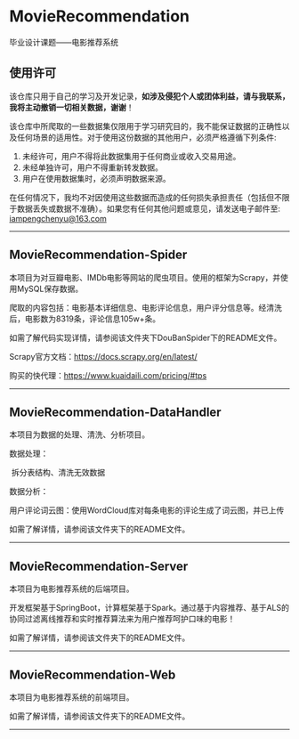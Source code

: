 # MovieRecommendation

毕业设计课题——电影推荐系统

## 使用许可

该仓库只用于自己的学习及开发记录，**如涉及侵犯个人或团体利益，请与我联系，我将主动撤销一切相关数据，谢谢**！

该仓库中所爬取的一些数据集仅限用于学习研究目的，我不能保证数据的正确性以及任何场景的适用性。对于使用这份数据的其他用户，必须严格遵循下列条件:

1. 未经许可，用户不得将此数据集用于任何商业或收入交易用途。
2. 未经单独许可，用户不得重新转发数据。
3. 用户在使用数据集时，必须声明数据来源。

在任何情况下，我均不对因使用这些数据而造成的任何损失承担责任（包括但不限于数据丢失或数据不准确）。如果您有任何其他问题或意见，请发送电子邮件至: iampengchenyu@163.com

------



## MovieRecommendation-Spider

本项目为对豆瓣电影、IMDb电影等网站的爬虫项目。使用的框架为Scrapy，并使用MySQL保存数据。

爬取的内容包括：电影基本详细信息、电影评论信息，用户评分信息等。经清洗后，电影数为8319条，评论信息105w+条。

如需了解代码实现详情，请参阅该文件夹下DouBanSpider下的README文件。

Scrapy官方文档：https://docs.scrapy.org/en/latest/

购买的快代理：https://www.kuaidaili.com/pricing/#tps

------



## MovieRecommendation-DataHandler

本项目为数据的处理、清洗、分析项目。

数据处理：

​	拆分表结构、清洗无效数据

数据分析：

​	用户评论词云图：使用WordCloud库对每条电影的评论生成了词云图，并已上传

如需了解详情，请参阅该文件夹下的README文件。

------



## MovieRecommendation-Server

本项目为电影推荐系统的后端项目。

开发框架基于SpringBoot，计算框架基于Spark。通过基于内容推荐、基于ALS的协同过滤离线推荐和实时推荐算法来为用户推荐呵护口味的电影！

如需了解详情，请参阅该文件夹下的README文件。

------



## MovieRecommendation-Web

本项目为电影推荐系统的前端项目。

如需了解详情，请参阅该文件夹下的README文件。

------




